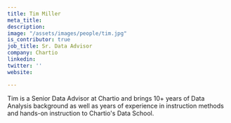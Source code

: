 ```yaml
---
title: Tim Miller
meta_title:
description: 
image: "/assets/images/people/tim.jpg"
is_contributor: true
job_title: Sr. Data Advisor
company: Chartio
linkedin:
twitter: ''
website:

---
```

Tim is a Senior Data Advisor at Chartio and brings 10+ years of Data Analysis background as well as years of experience in instruction methods and hands-on instruction to Chartio's Data School.
